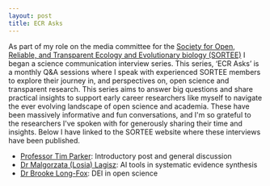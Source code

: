 ```yaml
---
layout: post
title: ECR Asks
---
```


As part of my role on the media committee for the [Society for Open, Reliable, and Transparent Ecology and Evolutionary biology (SORTEE)](https://www.sortee.org/) I began a science communication interview series. This series, ‘ECR Asks’ is a monthly Q&A sessions where I speak with experienced SORTEE members to explore their journey in, and perspectives on, open science and transparent research. This series aims to answer big questions and share practical insights to support early career researchers like myself to navigate the ever evolving landscape of open science and academia. These have been massively informative and fun conversations, and I'm so grateful to the researchers I've spoken with for generously sharing their time and insights. Below I have linked to the SORTEE website where these interviews have been published.

* [Professor Tim Parker](https://www.sortee.org/blog/2025/05/13/2025_ecr_asks_tim_parker/): Introductory post and general discussion
* [Dr Malgorzata (Losia) Lagisz](https://www.sortee.org/blog/2025/06/10/2025_ecr_asks_losia_lagisz/): AI tools in systematic evidence synthesis
* [Dr Brooke Long-Fox](https://sortee.org/blog/2025/07/28/2025_ecr_asks_brooke_long-fox/): DEI in open science
